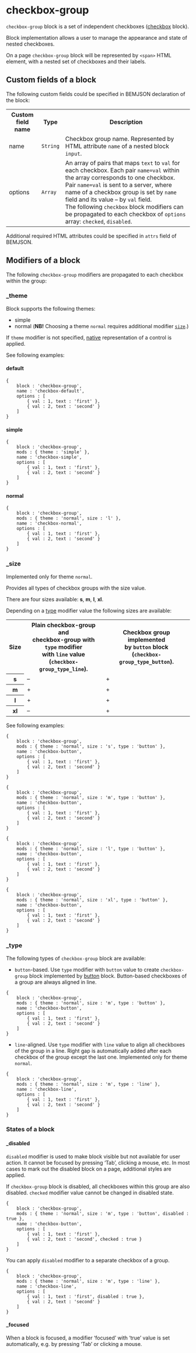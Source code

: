 # checkbox-group

`checkbox-group` block is a set of independent checkboxes ([checkbox](../checkbox/checkbox.en.md) block).

Block implementation allows a user to manage the appearance and state of nested checkboxes.

On a page `checkbox-group` block will be represented by `<span>` HTML element, with a nested set of checkboxes and their labels.

## Custom fields of a block

The following custom fields could be specified in BEMJSON declaration of the block:

<table>
    <tr>
        <th>Custom field name</th>
        <th>Type</th>
        <th>Description</th>
    </tr>
    <tr>
        <td>name</td>
        <td><code>String</code></td>
        <td>Checkbox group name. Represented by HTML attribute <code>name</code> of a nested block <code>input</code>.</td>
    </tr>
    <tr>
        <td>options</td>
        <td><code>Array</code></td>
        <td>An array of pairs that maps <code>text</code> to <code>val</code> for each checkbox. Each pair <code>name=val</code> within the array corresponds to one checkbox. Pair <code>name=val</code> is sent to a server, where name of a checkbox group is set by <code>name</code> field and its value – by <code>val</code> field.
            <br>The following <code>checkbox</code> block modifiers can be propagated to each checkbox of <code>options</code> array: <code>checked</code>, <code>disabled</code>.</td>
    </tr>
</table>

Additional required HTML attributes could be specified in `attrs` field of BEMJSON.

## Modifiers of a block

The following `checkbox-group` modifiers are propagated to each checkbox within the group:

### _theme

Block supports the following themes:

 * simple
 * normal (**NB!** Choosing a theme `normal` requires additional modifier [`size`](#size).)

If `theme` modifier is not specified, [native](#native) representation of a control is applied.

See following examples:

<a name="native"></a>
#### default

```bemjson
{
    block : 'checkbox-group',
    name : 'checkbox-default',
    options : [
        { val : 1, text : 'first' },
        { val : 2, text : 'second' }
    ]
}
```

#### simple

```bemjson
{
    block : 'checkbox-group',
    mods : { theme : 'simple' },
    name : 'checkbox-simple',
    options : [
        { val : 1, text : 'first' },
        { val : 2, text : 'second' }
    ]
}
```

#### normal

```bemjson
{
    block : 'checkbox-group',
    mods : { theme : 'normal', size : 'l' },
    name : 'checkbox-normal',
    options : [
        { val : 1, text : 'first' },
        { val : 2, text : 'second' }
    ]
}
```

### _size

Implemented only for theme `normal`.

Provides all types of checkbox groups with the size value.

There are four sizes available: **s**, **m**, **l**, **xl**.

Depending on a [type](#type) modifier value the following sizes are available:

<table>
    <tr>
        <th>Size</th>
        <th>Plain checkbox-group and
            <br>checkbox-group with
            <br><code>type</code> modifier
            <br>with <code>line</code> value
            <br>(<code>checkbox-group_type_line</code>).</th>
        <th>Checkbox group implemented
            <br>by <code>button</code> block
            <br>(<code>checkbox-group_type_button</code>).</th>
    </tr>
    <tr>
        <th>s</th>
        <td>–</td>
        <td>+</td>
    </tr>
    <tr>
        <th>m</th>
        <td>+</td>
        <td>+</td>
    </tr>
    <tr>
        <th>l</th>
        <td>+</td>
        <td>+</td>
    </tr>
    <tr>
        <th>xl</th>
        <td>–</td>
        <td>+</td>
</table>

See following examples:

```bemjson
{
    block : 'checkbox-group',
    mods : { theme : 'normal', size : 's', type : 'button' },
    name : 'checkbox-button',
    options : [
        { val : 1, text : 'first' },
        { val : 2, text : 'second' }
    ]
}
```

```bemjson
{
    block : 'checkbox-group',
    mods : { theme : 'normal', size : 'm', type : 'button' },
    name : 'checkbox-button',
    options : [
        { val : 1, text : 'first' },
        { val : 2, text : 'second' }
    ]
}
```

```bemjson
{
    block : 'checkbox-group',
    mods : { theme : 'normal', size : 'l', type : 'button' },
    name : 'checkbox-button',
    options : [
        { val : 1, text : 'first' },
        { val : 2, text : 'second' }
    ]
}
```

```bemjson
{
    block : 'checkbox-group',
    mods : { theme : 'normal', size : 'xl', type : 'button' },
    name : 'checkbox-button',
    options : [
        { val : 1, text : 'first' },
        { val : 2, text : 'second' }
    ]
}
```

<a name="type"></a>
### _type

The following types of `checkbox-group` block are available:

* `button`-based. Use `type` modifier with `button` value to create `checkbox-group` block implemented by [button](..button/button.en.md) block. Button-based checkboxes of a group are always aligned in line.

```bemjson
{
    block : 'checkbox-group',
    mods : { theme : 'normal', size : 'm', type : 'button' },
    name : 'checkbox-button',
    options : [
        { val : 1, text : 'first' },
        { val : 2, text : 'second' }
    ]
}
```

* `line`-aligned. Use `type` modifier with `line` value to align all checkboxes of the group in a line. Right gap is automatically added after each checkbox of the group except the last one. Implemented only for theme `normal`.

```bemjson
{
    block : 'checkbox-group',
    mods : { theme : 'normal', size : 'm', type : 'line' },
    name : 'checkbox-line',
    options : [
        { val : 1, text : 'first' },
        { val : 2, text : 'second' }
    ]
}
```

### States of a block

#### _disabled

`disabled` modifier is used to make block visible but not available for user action. It cannot be focused by pressing ‘Tab’, clicking a mouse, etc. In most cases to mark out the disabled block on a page, additional styles are applied.

If `checkbox-group` block is disabled, all checkboxes within this group are also disabled. `checked` modifier value cannot be changed in disabled state.

```bemjson
{
    block : 'checkbox-group',
    mods : { theme : 'normal', size : 'm', type : 'button', disabled : true },
    name : 'checkbox-button',
    options : [
        { val : 1, text : 'first' },
        { val : 2, text : 'second', checked : true }
    ]
}
```
You can apply `disabled` modifier to a separate checkbox of a group.

```bemjson
{
    block : 'checkbox-group',
    mods : { theme : 'normal', size : 'm', type : 'line' },
    name : 'checkbox-line',
    options : [
        { val : 1, text : 'first', disabled : true },
        { val : 2, text : 'second' }
    ]
}
```

#### _focused

When a block is focused, a modifier ‘focused’ with ‘true’ value is set automatically, e.g. by pressing ‘Tab’ or clicking a mouse.
